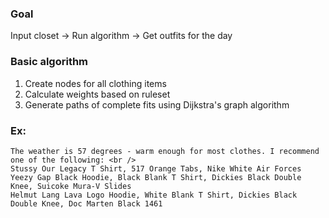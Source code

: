 ### Goal

Input closet -> Run algorithm -> Get outfits for the day

### Basic algorithm

1. Create nodes for all clothing items
2. Calculate weights based on ruleset
3. Generate paths of complete fits using Dijkstra's graph algorithm

### Ex:

```
The weather is 57 degrees - warm enough for most clothes. I recommend one of the following: <br />
Stussy Our Legacy T Shirt, 517 Orange Tabs, Nike White Air Forces
Yeezy Gap Black Hoodie, Black Blank T Shirt, Dickies Black Double Knee, Suicoke Mura-V Slides
Helmut Lang Lava Logo Hoodie, White Blank T Shirt, Dickies Black Double Knee, Doc Marten Black 1461
```
